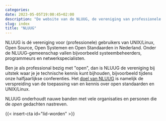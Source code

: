 ```yaml
---
categories:
date: 2023-05-05T19:00:45+02:00
description: "De website van de NLUUG, de vereniging van professionele gebruikers van open systemen en open standaarden"
slug: index
title: "NLUUG"
---
```


NLUUG is dé vereniging voor (professionele) gebruikers van UNIX/Linux, Open Source, Open Systemen en Open Standaarden in Nederland. Onder de NLUUG-gemeenschap vallen bijvoorbeeld systeembeheerders, programmeurs en netwerkspecialisten.

Ben je als professional bezig met "open", dan is NLUUG de vereniging bij uitstek waar je je technische kennis kunt bijhouden, bijvoorbeeld tijdens onze halfjaarlijkse conferenties. Het [doel van NLUUG](/organisatie/doelstellingen/) is namelijk de verspreiding van de toepassing van en kennis over open standaarden en UNIX/Linux.

NLUUG onderhoudt nauwe banden met vele organisaties en personen die de *open* gedachten nastreven.

{{< insert-cta id="lid-worden" >}}
